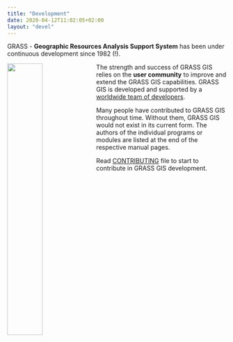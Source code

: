 ```yaml
---
title: "Development"
date: 2020-04-12T11:02:05+02:00
layout: "devel"
---
```


GRASS - **Geographic Resources Analysis Support System** has been under continuous development since 1982 (!).

<img src="/images/other/Grass_osgeo_codesprint_2018.jpg" width="40%" alt="" align="left" class="mr-3 pt-2">

The strength and success of GRASS GIS relies on the **user community** to improve and extend the GRASS GIS capabilities.
GRASS GIS is developed and supported by a [worldwide team of developers](https://github.com/OSGeo/grass/blob/master/contributors.csv).

Many people have contributed to GRASS GIS throughout time. Without them, GRASS GIS would not exist in its current form.
The authors of the individual programs or modules are listed at the end of the respective manual pages.

Read [CONTRIBUTING](https://github.com/OSGeo/grass/blob/master/CONTRIBUTING.md) file to start to contribute in GRASS GIS development.
